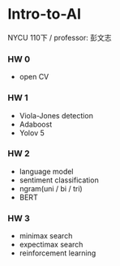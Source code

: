 # Intro-to-AI
NYCU 110下 / professor: 彭文志

### HW 0
- open CV

### HW 1
- Viola-Jones detection
- Adaboost
- Yolov 5

### HW 2
- language model
- sentiment classification
- ngram(uni / bi / tri)
- BERT

### HW 3
- minimax search
- expectimax search
- reinforcement learning


